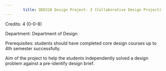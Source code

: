 ```yaml
---
        title: DDD310 Design Project- 3 (Collaborative Design Project)
---
```

Credits: 4 (0-0-8)

Department: Department of Design

Prerequisites: students should have completed core design courses up to 4th semester successfully.

Aim of the project to help the students independently solved a design problem against a pre-identify design brief.